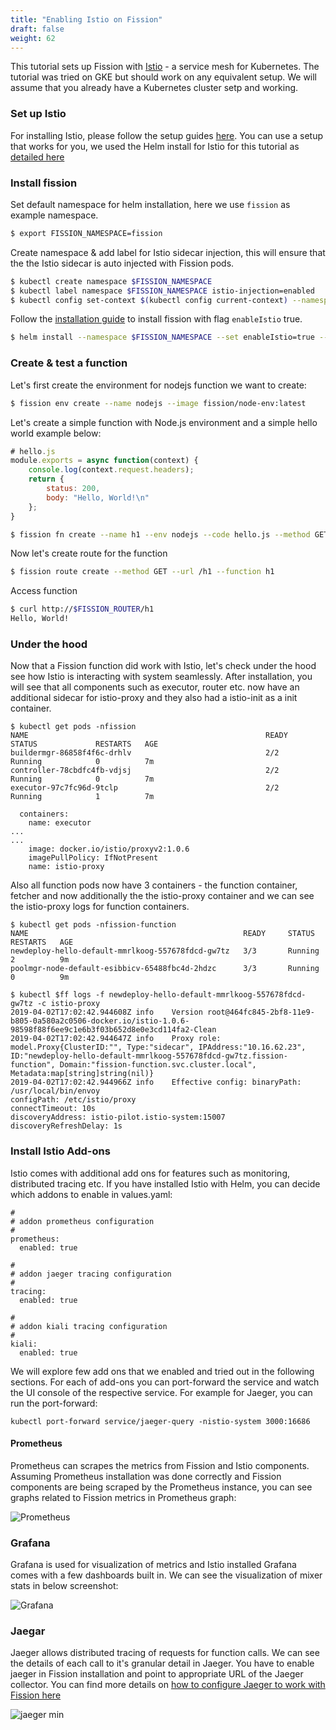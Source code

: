 ```yaml
---
title: "Enabling Istio on Fission"
draft: false
weight: 62
---
```


This tutorial sets up Fission with [Istio](https://istio.io/) - a service mesh for Kubernetes. The tutorial was tried on GKE but should work on any equivalent setup. We will assume that you already have a Kubernetes cluster setp and working.


### Set up Istio

For installing Istio, please follow the setup guides [here](https://istio.io/docs/setup/kubernetes/install/). You can use a setup that works for you, we used the Helm install for Istio for this tutorial as [detailed here](https://istio.io/docs/setup/kubernetes/install/helm/)


### Install fission

Set default namespace for helm installation, here we use `fission` as example namespace.

```bash
$ export FISSION_NAMESPACE=fission
```

Create namespace & add label for Istio sidecar injection, this will ensure that the the Istio sidecar is auto injected with Fission pods.

```bash
$ kubectl create namespace $FISSION_NAMESPACE
$ kubectl label namespace $FISSION_NAMESPACE istio-injection=enabled
$ kubectl config set-context $(kubectl config current-context) --namespace=$FISSION_NAMESPACE
```

Follow the [installation guide](../../installation/) to install fission with flag `enableIstio` true.

```bash
$ helm install --namespace $FISSION_NAMESPACE --set enableIstio=true --name istio-demo <chart-fission-all-url>
```

### Create & test a function

Let's first create the environment for nodejs function we want to create:

```bash
$ fission env create --name nodejs --image fission/node-env:latest
```

Let's create a simple function with Node.js environment and a simple hello world example below:

```js
# hello.js
module.exports = async function(context) {
    console.log(context.request.headers);
    return {
        status: 200,
        body: "Hello, World!\n"
    };
}
```

```bash
$ fission fn create --name h1 --env nodejs --code hello.js --method GET
```

Now let's create route for the function

```bash
$ fission route create --method GET --url /h1 --function h1
```

Access function

```bash
$ curl http://$FISSION_ROUTER/h1
Hello, World!
```

### Under the hood

Now that a Fission function did work with Istio, let's check under the hood see how Istio is interacting with system seamlessly. After installation, you will see that all components such as executor, router etc. now have an additional sidecar for istio-proxy and they also had a istio-init as a init container.

```
$ kubectl get pods -nfission
NAME                                                     READY     STATUS             RESTARTS   AGE
buildermgr-86858f4f6c-drhlv                              2/2       Running            0          7m
controller-78cbdfc4fb-vdjsj                              2/2       Running            0          7m
executor-97c7fc96d-9tclp                                 2/2       Running            1          7m

```

```
  containers:
    name: executor
...
...
    image: docker.io/istio/proxyv2:1.0.6
    imagePullPolicy: IfNotPresent
    name: istio-proxy
```

Also all function pods now have 3 containers - the function container, fetcher and now additionally the the istio-proxy container and we can see the istio-proxy logs for function containers.

```
$ kubectl get pods -nfission-function
NAME                                                READY     STATUS    RESTARTS   AGE
newdeploy-hello-default-mmrlkoog-557678fdcd-gw7tz   3/3       Running   2          9m
poolmgr-node-default-esibbicv-65488fbc4d-2hdzc      3/3       Running   0          9m

$ kubectl $ff logs -f newdeploy-hello-default-mmrlkoog-557678fdcd-gw7tz -c istio-proxy
2019-04-02T17:02:42.944608Z info    Version root@464fc845-2bf8-11e9-b805-0a580a2c0506-docker.io/istio-1.0.6-98598f88f6ee9c1e6b3f03b652d8e0e3cd114fa2-Clean
2019-04-02T17:02:42.944647Z info    Proxy role: model.Proxy{ClusterID:"", Type:"sidecar", IPAddress:"10.16.62.23", ID:"newdeploy-hello-default-mmrlkoog-557678fdcd-gw7tz.fission-function", Domain:"fission-function.svc.cluster.local", Metadata:map[string]string(nil)}
2019-04-02T17:02:42.944966Z info    Effective config: binaryPath: /usr/local/bin/envoy
configPath: /etc/istio/proxy
connectTimeout: 10s
discoveryAddress: istio-pilot.istio-system:15007
discoveryRefreshDelay: 1s

```


### Install Istio Add-ons


Istio comes with additional add ons for features such as monitoring, distributed tracing etc. If you have installed Istio with Helm, you can decide which addons to enable in values.yaml:

```
#
# addon prometheus configuration
#
prometheus:
  enabled: true

#
# addon jaeger tracing configuration
#
tracing:
  enabled: true

#
# addon kiali tracing configuration
#
kiali:
  enabled: true

```

We will explore few add ons that we enabled and tried out in the following sections. For each of add-ons you can port-forward the service and watch the UI console of the respective service. For example for Jaeger, you can run the port-forward:

```
kubectl port-forward service/jaeger-query -nistio-system 3000:16686
```


#### Prometheus

Prometheus can scrapes the metrics from Fission and Istio components. Assuming Prometheus installation was done correctly and Fission components are being scraped by the Prometheus instance, you can see graphs related to Fission metrics in Prometheus graph:

![Prometheus](../../images/prometheus_fission.png)


### Grafana

Grafana is used for visualization of metrics and Istio installed Grafana comes with a few dashboards built in. We can see the visualization of mixer stats in below screenshot:

![Grafana](../../images/grafana.png)


### Jaegar

Jaeger allows distributed tracing of requests for function calls. We can see the details of each call to it's granular detail in Jaeger. You have to enable jaeger in Fission installation and point to appropriate URL of the Jaeger collector. You can find more details on [how to configure Jaeger to work with Fission here](https://blog.fission.io/posts/fission-opentracing/)

![jaeger min](https://user-images.githubusercontent.com/202578/33528554-572c4f28-d89d-11e7-8a01-1543fc2aa064.png)

